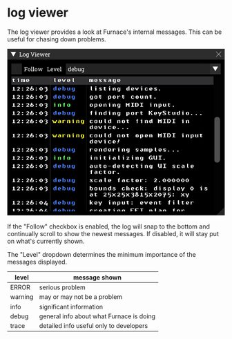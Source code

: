 # log viewer

The log viewer provides a look at Furnace's internal messages. This can be useful for chasing down problems.

![log viewer dialog](log-viewer.png)

If the "Follow" checkbox is enabled, the log will snap to the bottom and continually scroll to show the newest messages. If disabled, it will stay put on what's currently shown.

The "Level" dropdown determines the minimum importance of the messages displayed.

| level | message shown |
|---|---|
| ERROR | serious problem |
| warning | may or may not be a problem |
| info | significant information |
| debug | general info about what Furnace is doing |
| trace | detailed info useful only to developers |

